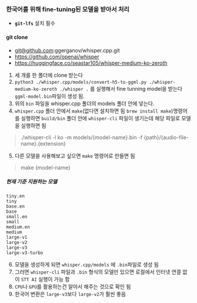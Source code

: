 ### 한국어를 위해 fine-tuning된 모델을 받아서 처리

* **`git-lfs`** 설치 필수

#### git clone
- git@github.com:ggerganov/whisper.cpp.git
- https://github.com/openai/whisper
- https://huggingface.co/seastar105/whisper-medium-ko-zeroth <!-- ko fine tunning model -->

1. 세 개를 한 폴더에 clone 받는다
2. `python3 ./whisper.cpp/models/convert-h5-to-ggml.py ./whisper-medium-ko-zeroth ./whisper .` 를 실행해서 fine tunning model을 받는다`ggml-model.bin`파일이 생성 됨.
3. 위의 `bin` 파일을 whisper.cpp 폴더의 models 폴더 안에 넣는다.
4. `whisper.cpp` 폴더 안에서 `make`(없다면 설치하면 됨 `brew install make`)명령어를 실행하면 `build/bin` 폴더 안에 `whisper-cli` 파일이 생기는데 해당 파일로 모델을 실행하면 됨

> ./whisper-cli -l ko -m models/{model-name}.bin -f {path}/{audio-file-name}.{extension}

5. 다른 모델을 사용해보고 싶으면 `make` 명령어로 만들면 됨

> make {model-name}

##### 현재 기준 지원하는 모델
```
tiny.en
tiny
base.en
base
small.en
small
medium.en
medium
large-v1
large-v2
large-v3
large-v3-turbo
```

6. 모델을 생성하게 되면 `whisper.cpp/models` 에 `.bin`파일로 생성 됨
7. 그러면 `whisper-cli` 파일과 `.bin` 형식의 모델만 있으면 로컬에서 인터넷 연결 없이 `STT AI` 실행이 가능 함
8. `CPU`나 `GPU`를 활용하는건 알아서 해주는 것으로 확인 됨
9. 한국어 변환은 `large-v3`보다 `large-v2`가 훨씬 좋음